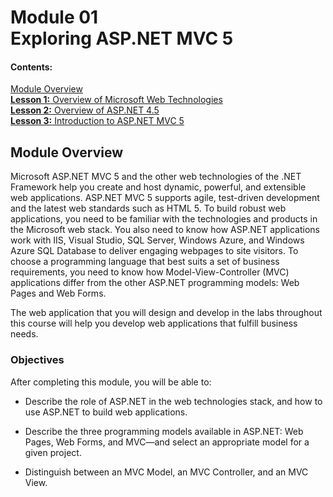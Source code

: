 # Module 01 <br> Exploring ASP.NET MVC 5

#### Contents:
[Module Overview](01-0.md)    
[**Lesson 1:** Overview of Microsoft Web Technologies](01-1.md)    
[**Lesson 2:** Overview of ASP.NET 4.5](01-2.md)    
[**Lesson 3:** Introduction to ASP.NET MVC 5](01-3.md)    

## Module Overview

Microsoft ASP.NET MVC 5 and the other web technologies of the .NET Framework help you create and host dynamic, powerful, and extensible web applications. ASP.NET MVC 5 supports agile, test-driven development and the latest web standards such as HTML 5. To build robust web applications, you need to be familiar with the technologies and products in the Microsoft web stack. You also need to know how ASP.NET applications work with IIS, Visual Studio, SQL Server, Windows Azure, and Windows Azure SQL Database to deliver engaging webpages to site visitors. To choose a programming language that best suits a set of business requirements, you need to know how Model-View-Controller (MVC) applications differ from the other ASP.NET programming models: Web Pages and Web Forms.

The web application that you will design and develop in the labs throughout this course will help you develop web applications that fulfill business needs.

### Objectives

After completing this module, you will be able to:

- Describe the role of ASP.NET in the web technologies stack, and how to use ASP.NET to build web applications.

- Describe the three programming models available in ASP.NET: Web Pages, Web Forms, and MVC—and select an appropriate model for a given project.

- Distinguish between an MVC Model, an MVC Controller, and an MVC View.

